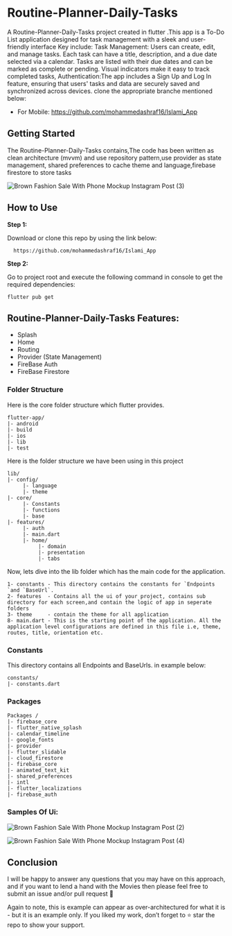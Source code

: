 # Routine-Planner-Daily-Tasks

A Routine-Planner-Daily-Tasks project created in flutter .This app is a To-Do List application designed for task management with a sleek and user-friendly interface Key include:
Task Management:
Users can create, edit, and manage tasks. Each task can have a title, description, and a due date selected via a calendar.
Tasks are listed with their due dates and can be marked as complete or pending.
Visual indicators make it easy to track completed tasks,
Authentication:The app includes a Sign Up and Log In feature, ensuring that users' tasks and data are securely saved and synchronized across devices. 
clone the appropriate branche mentioned below:

* For Mobile: https://github.com/mohammedashraf16/Islami_App

## Getting Started

The Routine-Planner-Daily-Tasks contains,The code has been written as clean architecture (mvvm) and use repository pattern,use provider as state management, shared preferences to cache theme and language,firebase firestore to store tasks 

![Brown Fashion Sale With Phone Mockup Instagram Post (3)](https://github.com/user-attachments/assets/433b3379-10a3-436a-9716-e4ba28171210)

## How to Use 

**Step 1:**

Download or clone this repo by using the link below:

```
  https://github.com/mohammedashraf16/Islami_App
```

**Step 2:**

Go to project root and execute the following command in console to get the required dependencies: 

```
flutter pub get 
```



## Routine-Planner-Daily-Tasks Features:

* Splash
* Home
* Routing
* Provider (State Management)
* FireBase Auth
* FireBase Firestore

### Folder Structure
Here is the core folder structure which flutter provides.

```
flutter-app/
|- android
|- build
|- ios
|- lib
|- test
```

Here is the folder structure we have been using in this project

```
lib/
|- config/
     |- language
     |- theme
|- core/
     |- Constants
     |- functions
     |- base
|- features/
     |- auth
     |- main.dart
     |- home/
          |- domain
          |- presentation
          |- tabs
```

Now, lets dive into the lib folder which has the main code for the application.

```
1- constants - This directory contains the constants for `Endpoints `and `BaseUrl`.
2- features  - Contains all the ui of your project, contains sub directory for each screen,and contain the logic of app in seperate folders
3- theme     - contain the theme for all application 
8- main.dart - This is the starting point of the application. All the application level configurations are defined in this file i.e, theme, routes, title, orientation etc.
```

### Constants

This directory contains all Endpoints and BaseUrls. in example below:

```
constants/
|- constants.dart
```
### Packages 
```
Packages /
|- firebase_core
|- flutter_native_splash
|- calendar_timeline
|- google_fonts
|- provider
|- flutter_slidable
|- cloud_firestore
|- firebase_core
|- animated_text_kit
|- shared_preferences
|- intl
|- flutter_localizations
|- firebase_auth
```
### Samples Of Ui:
![Brown Fashion Sale With Phone Mockup Instagram Post (2)](https://github.com/user-attachments/assets/b465798b-7291-46fe-b743-d154ed3fb6da)

![Brown Fashion Sale With Phone Mockup Instagram Post (4)](https://github.com/user-attachments/assets/af93af32-bdc3-424b-b977-be62a6439811)

       
## Conclusion

I will be happy to answer any questions that you may have on this approach, and if you want to lend a hand with the Movies then please feel free to submit an issue and/or pull request 🙂

Again to note, this is example can appear as over-architectured for what it is - but it is an example only. If you liked my work, don’t forget to ⭐ star the repo to show your support.
